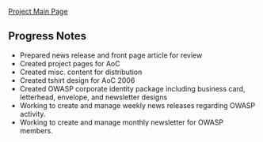[Project Main
Page](OWASP_Autumn_of_Code_2006_-_Projects:_Website_and_Branding "wikilink")

## Progress Notes

  - Prepared news release and front page article for review
  - Created project pages for AoC
  - Created misc. content for distribution
  - Created tshirt design for AoC 2006
  - Created OWASP corporate identity package including business card,
    letterhead, envelope, and newsletter designs
  - Working to create and manage weekly news releases regarding OWASP
    activity.
  - Working to create and manage monthly newsletter for OWASP members.